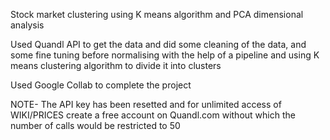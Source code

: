 Stock market clustering using K means algorithm and PCA dimensional analysis

Used Quandl API to get the data and did some cleaning of the data, and some fine tuning before normalising with the help of a pipeline and using K means clustering algorithm to divide it into clusters

Used Google Collab to complete the project

NOTE- The API key has been resetted and for unlimited access of WIKI/PRICES create a free account on Quandl.com without which the number of calls would be restricted to 50
